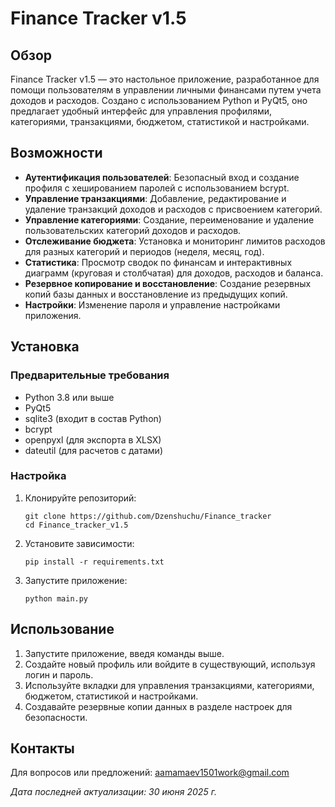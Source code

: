 # Finance Tracker v1.5

## Обзор
Finance Tracker v1.5 — это настольное приложение, разработанное для помощи пользователям в управлении личными финансами путем учета доходов и расходов. Создано с использованием Python и PyQt5, оно предлагает удобный интерфейс для управления профилями, категориями, транзакциями, бюджетом, статистикой и настройками.

## Возможности
- **Аутентификация пользователей**: Безопасный вход и создание профиля с хешированием паролей с использованием bcrypt.
- **Управление транзакциями**: Добавление, редактирование и удаление транзакций доходов и расходов с присвоением категорий.
- **Управление категориями**: Создание, переименование и удаление пользовательских категорий доходов и расходов.
- **Отслеживание бюджета**: Установка и мониторинг лимитов расходов для разных категорий и периодов (неделя, месяц, год).
- **Статистика**: Просмотр сводок по финансам и интерактивных диаграмм (круговая и столбчатая) для доходов, расходов и баланса.
- **Резервное копирование и восстановление**: Создание резервных копий базы данных и восстановление из предыдущих копий.
- **Настройки**: Изменение пароля и управление настройками приложения.

## Установка

### Предварительные требования
- Python 3.8 или выше
- PyQt5
- sqlite3 (входит в состав Python)
- bcrypt
- openpyxl (для экспорта в XLSX)
- dateutil (для расчетов с датами)

### Настройка
1. Клонируйте репозиторий:
   ```
   git clone https://github.com/Dzenshuchu/Finance_tracker
   cd Finance_tracker_v1.5
   ```
2. Установите зависимости:
   ```
   pip install -r requirements.txt
   ```
3. Запустите приложение:
   ```
   python main.py
   ```

## Использование
1. Запустите приложение, введя команды выше.
2. Создайте новый профиль или войдите в существующий, используя логин и пароль.
3. Используйте вкладки для управления транзакциями, категориями, бюджетом, статистикой и настройками.
4. Создавайте резервные копии данных в разделе настроек для безопасности.


## Контакты
Для вопросов или предложений: aamamaev1501work@gmail.com

*Дата последней актуализации: 30 июня 2025 г.*